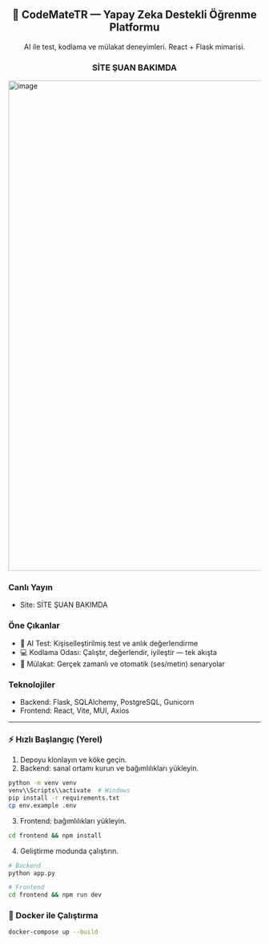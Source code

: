 <div align="center">

<h2>🚀 CodeMateTR — Yapay Zeka Destekli Öğrenme Platformu</h2>

<p>AI ile test, kodlama ve mülakat deneyimleri. React + Flask mimarisi.</p>

### SİTE ŞUAN BAKIMDA

</div>

<img width="1817" height="977" alt="image" src="https://github.com/user-attachments/assets/ca759938-4e3c-4dfd-9bfe-956c6f4ed460" />


### Canlı Yayın
- Site: SİTE ŞUAN BAKIMDA

### Öne Çıkanlar
- 🎯 AI Test: Kişiselleştirilmiş test ve anlık değerlendirme
- 💻 Kodlama Odası: Çalıştır, değerlendir, iyileştir — tek akışta
- 🧠 Mülakat: Gerçek zamanlı ve otomatik (ses/metin) senaryolar

### Teknolojiler
- Backend: Flask, SQLAlchemy, PostgreSQL, Gunicorn
- Frontend: React, Vite, MUI, Axios

---

### ⚡ Hızlı Başlangıç (Yerel)
1) Depoyu klonlayın ve köke geçin.
2) Backend: sanal ortamı kurun ve bağımlılıkları yükleyin.
```bash
python -m venv venv
venv\\Scripts\\activate  # Windows
pip install -r requirements.txt
cp env.example .env
```
3) Frontend: bağımlılıkları yükleyin.
```bash
cd frontend && npm install
```
4) Geliştirme modunda çalıştırın.
```bash
# Backend
python app.py

# Frontend
cd frontend && npm run dev
```

### 🐳 Docker ile Çalıştırma
```bash
docker-compose up --build
```
